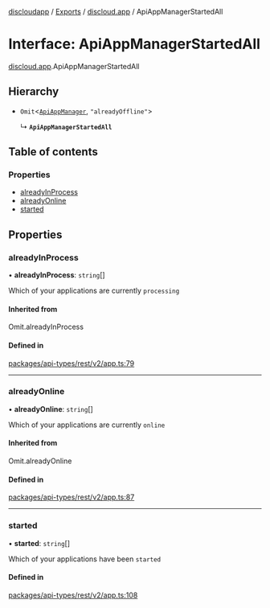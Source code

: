 [discloudapp](../README.md) / [Exports](../modules.md) / [discloud.app](../modules/discloud_app.md) / ApiAppManagerStartedAll

# Interface: ApiAppManagerStartedAll

[discloud.app](../modules/discloud_app.md).ApiAppManagerStartedAll

## Hierarchy

- `Omit`<[`ApiAppManager`](discloud_app.ApiAppManager.md), ``"alreadyOffline"``\>

  ↳ **`ApiAppManagerStartedAll`**

## Table of contents

### Properties

- [alreadyInProcess](discloud_app.ApiAppManagerStartedAll.md#alreadyinprocess)
- [alreadyOnline](discloud_app.ApiAppManagerStartedAll.md#alreadyonline)
- [started](discloud_app.ApiAppManagerStartedAll.md#started)

## Properties

### alreadyInProcess

• **alreadyInProcess**: `string`[]

Which of your applications are currently `processing`

#### Inherited from

Omit.alreadyInProcess

#### Defined in

[packages/api-types/rest/v2/app.ts:79](https://github.com/discloud/discloud.app/blob/86003e6/packages/api-types/rest/v2/app.ts#L79)

___

### alreadyOnline

• **alreadyOnline**: `string`[]

Which of your applications are currently `online`

#### Inherited from

Omit.alreadyOnline

#### Defined in

[packages/api-types/rest/v2/app.ts:87](https://github.com/discloud/discloud.app/blob/86003e6/packages/api-types/rest/v2/app.ts#L87)

___

### started

• **started**: `string`[]

Which of your applications have been `started`

#### Defined in

[packages/api-types/rest/v2/app.ts:108](https://github.com/discloud/discloud.app/blob/86003e6/packages/api-types/rest/v2/app.ts#L108)
